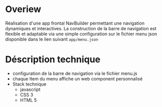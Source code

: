 # Overiew 
 
 Réalisation d'une app frontal NavBuilder permettant une navigation dynamiques et interactives. La construction de la barre de navigation est flexible et adaptable via une simple configuration sur le fichier menu json disponible dans le lien suivant `app/menu.json`


# Déscription technique 
 
  - configuration de la barre de navigation via le fichier menu.js
  - chaque Item du menu affiche un web component personnalisé
  - Stack technique 
     - javascript
     - CSS 3
     - HTML 5

